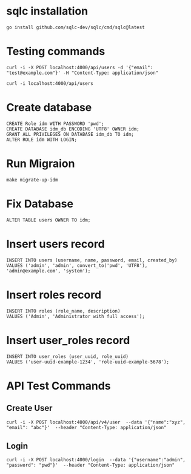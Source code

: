 # sqlc installation

    go install github.com/sqlc-dev/sqlc/cmd/sqlc@latest

# Testing commands

    curl -i -X POST localhost:4000/api/users -d '{"email": "test@example.com"}' -H "Content-Type: application/json" 
    
    curl -i localhost:4000/api/users

# Create database

    CREATE Role idm WITH PASSWORD 'pwd';
    CREATE DATABASE idm_db ENCODING 'UTF8' OWNER idm;
    GRANT ALL PRIVILEGES ON DATABASE idm_db TO idm;
    ALTER ROLE idm WITH LOGIN;
    
# Run Migraion

    make migrate-up-idm
     
# Fix Database

    ALTER TABLE users OWNER TO idm;
   
   
# Insert users record

    INSERT INTO users (username, name, password, email, created_by)
    VALUES ('admin', 'admin', convert_to('pwd', 'UTF8'), 'admin@example.com', 'system');

# Insert roles record

    INSERT INTO roles (role_name, description)
    VALUES ('Admin', 'Administrator with full access');
     
# Insert user_roles record

    INSERT INTO user_roles (user_uuid, role_uuid)
    VALUES ('user-uuid-example-1234', 'role-uuid-example-5678');
    
    
# API Test Commands

## Create User

    curl -i -X POST localhost:4000/api/v4/user  --data '{"name":"xyz", "email": "abc"}'  --header "Content-Type: application/json"


## Login

    curl -i -X POST localhost:4000/login  --data '{"username":"admin", "password": "pwd"}'  --header "Content-Type: application/json"

    